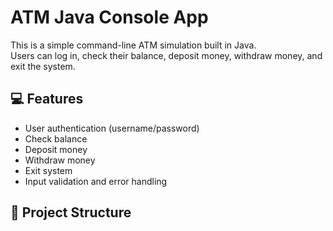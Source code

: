 # ATM Java Console App

This is a simple command-line ATM simulation built in Java.  
Users can log in, check their balance, deposit money, withdraw money, and exit the system.

## 💻 Features

- User authentication (username/password)
- Check balance
- Deposit money
- Withdraw money
- Exit system
- Input validation and error handling

## 📂 Project Structure

